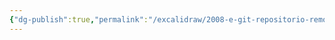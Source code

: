 ```yaml
---
{"dg-publish":true,"permalink":"/excalidraw/2008-e-git-repositorio-remoto-poli-repo-excalidraw/","tags":["excalidraw"]}
---
```

<style> .container {font-family: sans-serif; text-align: center;} .button-wrapper button {z-index: 1;height: 40px; width: 100px; margin: 10px;padding: 5px;} .excalidraw .App-menu_top .buttonList { display: flex;} .excalidraw-wrapper { height: 800px; margin: 50px; position: relative;} :root[dir="ltr"] .excalidraw .layer-ui__wrapper .zen-mode-transition.App-menu_bottom--transition-left {transform: none;} </style><script src="https://cdn.jsdelivr.net/npm/react@17/umd/react.production.min.js"></script><script src="https://cdn.jsdelivr.net/npm/react-dom@17/umd/react-dom.production.min.js"></script><script type="text/javascript" src="https://cdn.jsdelivr.net/npm/@excalidraw/excalidraw@0/dist/excalidraw.production.min.js"></script><div id="2008-e-git-repositorio-remoto-poli-repoexcalidraw.md"></div><script>(function(){const InitialData={"type":"excalidraw","version":2,"source":"https://github.com/zsviczian/obsidian-excalidraw-plugin/releases/tag/2.2.7","elements":[{"type":"arrow","version":580,"versionNonce":271595185,"index":"a2","isDeleted":false,"id":"a0-sbEIb_erYjKi1qQOTj","fillStyle":"solid","strokeWidth":2,"strokeStyle":"solid","roughness":2,"opacity":100,"angle":0,"x":559.2281031865269,"y":63.902491718693874,"strokeColor":"#1e1e1e","backgroundColor":"#a5d8ff","width":80.93601136832478,"height":145.05622496293597,"seed":74285489,"groupIds":[],"frameId":null,"roundness":{"type":2},"boundElements":[{"type":"text","id":"LWbHnpbJ"}],"updated":1719333411254,"link":null,"locked":false,"startBinding":{"elementId":"Oedl2pEZyB7PYq7VXInHW","focus":0.45659823838522007,"gap":8.789404751878628},"endBinding":{"elementId":"qs5iEzev","focus":0.41188453855272955,"gap":10.231765818950777},"lastCommittedPoint":null,"startArrowhead":"arrow","endArrowhead":null,"points":[[0,0],[80.93601136832478,-145.05622496293597]]},{"id":"LWbHnpbJ","type":"text","x":539.4861631919784,"y":-21.125620762774105,"width":120.41989135742188,"height":25,"angle":0,"strokeColor":"#1e1e1e","backgroundColor":"#1e1e1e","fillStyle":"solid","strokeWidth":2,"strokeStyle":"solid","roughness":2,"opacity":100,"groupIds":[],"frameId":null,"index":"a2V","roundness":null,"seed":2067232529,"version":18,"versionNonce":83879071,"isDeleted":false,"boundElements":null,"updated":1719333410166,"link":null,"locked":false,"text":"Solo lectura","rawText":"Solo lectura","fontSize":20,"fontFamily":1,"textAlign":"center","verticalAlign":"middle","containerId":"a0-sbEIb_erYjKi1qQOTj","originalText":"Solo lectura","autoResize":true,"lineHeight":1.25},{"id":"ltBbJk2pmqcLXxTn2Njq2","type":"arrow","x":1065.0378488025772,"y":-230.92315349402247,"width":171.73569989446912,"height":164.54710729766566,"angle":0,"strokeColor":"#1e1e1e","backgroundColor":"#1e1e1e","fillStyle":"solid","strokeWidth":2,"strokeStyle":"solid","roughness":2,"opacity":100,"groupIds":[],"frameId":null,"index":"a3","roundness":{"type":2},"seed":516336031,"version":248,"versionNonce":1264781759,"isDeleted":false,"boundElements":[{"type":"text","id":"ydFWOSRC"}],"updated":1719333224776,"link":null,"locked":false,"points":[[0,0],[14.221624095141578,-107.30833658023397],[-157.51407579932754,-164.54710729766566]],"lastCommittedPoint":null,"startBinding":{"elementId":"aDSZkf1fuOKvO6OLPr9rm","focus":-0.617646601137927,"gap":1},"endBinding":{"elementId":"PJOedH--ybtJp-_YDDtd5","focus":-0.049873818280295454,"gap":1},"startArrowhead":null,"endArrowhead":"arrow"},{"id":"ydFWOSRC","type":"text","x":1009.7895174533828,"y":-350.73149007425644,"width":138.93991088867188,"height":25,"angle":0,"strokeColor":"#1e1e1e","backgroundColor":"#1e1e1e","fillStyle":"solid","strokeWidth":2,"strokeStyle":"solid","roughness":2,"opacity":100,"groupIds":[],"frameId":null,"index":"a3V","roundness":null,"seed":1531513471,"version":17,"versionNonce":1364891857,"isDeleted":false,"boundElements":null,"updated":1719333209527,"link":null,"locked":false,"text":"Cada 2 horas","rawText":"Cada 2 horas","fontSize":20,"fontFamily":1,"textAlign":"center","verticalAlign":"middle","containerId":"ltBbJk2pmqcLXxTn2Njq2","originalText":"Cada 2 horas","autoResize":true,"lineHeight":1.25},{"type":"line","version":8635,"versionNonce":828046815,"index":"a4","isDeleted":false,"id":"LzRmB33Q4HQjC6a5Blu27","fillStyle":"hachure","strokeWidth":1,"strokeStyle":"solid","roughness":1,"opacity":60,"angle":0,"x":1047.871666868055,"y":-223.04702619156745,"strokeColor":"#d9480f","backgroundColor":"#ffc9c9","width":83.1625602369024,"height":107.3344866768374,"seed":1344839025,"groupIds":["387mWUoiGZ2M2fIWj3kCi","vLLyE49D-tk_g76Anb1YP","DqoJSWyXZvA00IHB__h1S"],"frameId":null,"roundness":{"type":2},"boundElements":[],"updated":1719333169726,"link":null,"locked":false,"startBinding":null,"endBinding":null,"lastCommittedPoint":null,"startArrowhead":null,"endArrowhead":null,"points":[[0,0],[0.27422741597754646,81.12282326937338],[0.012833199308605216,90.35830442587134],[4.283055778396663,94.34884163071574],[19.15389283977714,97.72612824264613],[44.289819897710245,98.77776484247407],[68.3055360083654,97.0986729634752],[81.06526280180891,93.08315510348861],[82.86484960561398,89.69803142327765],[83.11759505764569,82.26261289258758],[82.91921926680688,6.80575207868316],[82.47201655807687,-0.32353097231789507],[77.132141222537,-4.308134167470502],[65.88750334199831,-6.615805495270792],[40.2624929034164,-8.556721834363328],[19.717733500842883,-7.399349051019176],[3.559419757567643,-3.4736817870341152],[-0.04496517925670031,-0.048743765748912704],[0,0]]},{"type":"ellipse","version":9468,"versionNonce":1746333745,"index":"a5","isDeleted":false,"id":"aDSZkf1fuOKvO6OLPr9rm","fillStyle":"hachure","strokeWidth":1,"strokeStyle":"solid","roughness":1,"opacity":60,"angle":0,"x":1048.2396629092482,"y":-231.6534204158419,"strokeColor":"#d9480f","backgroundColor":"#ffc9c9","width":82.62914195603958,"height":16.71112231604938,"seed":687195985,"groupIds":["387mWUoiGZ2M2fIWj3kCi","vLLyE49D-tk_g76Anb1YP","DqoJSWyXZvA00IHB__h1S"],"frameId":null,"roundness":null,"boundElements":[{"id":"ltBbJk2pmqcLXxTn2Njq2","type":"arrow"}],"updated":1719333214085,"link":null,"locked":false},{"type":"diamond","version":3728,"versionNonce":804147743,"index":"a6","isDeleted":false,"id":"dr6Ve_EtrF3jdd_7uD1Et","fillStyle":"hachure","strokeWidth":1,"strokeStyle":"solid","roughness":1,"opacity":60,"angle":0,"x":1097.3570319204891,"y":-206.48294065003432,"strokeColor":"#d9480f","backgroundColor":"#ffc9c9","width":25.697927335807375,"height":29.88131085558993,"seed":641905969,"groupIds":["vLLyE49D-tk_g76Anb1YP","DqoJSWyXZvA00IHB__h1S"],"frameId":null,"roundness":null,"boundElements":[],"updated":1719333169726,"link":null,"locked":false},{"type":"ellipse","version":3937,"versionNonce":1404876351,"index":"a7","isDeleted":false,"id":"M1ysoZ1fB2ci29LB5U_PT","fillStyle":"hachure","strokeWidth":1,"strokeStyle":"solid","roughness":1,"opacity":60,"angle":0,"x":1083.0140027098105,"y":-161.06334814953647,"strokeColor":"#d9480f","backgroundColor":"#ffc9c9","width":27.490805987142778,"height":26.29555355291908,"seed":729212689,"groupIds":["vLLyE49D-tk_g76Anb1YP","DqoJSWyXZvA00IHB__h1S"],"frameId":null,"roundness":null,"boundElements":[{"id":"cyLCdEJL6R4X7BYnnY8JY","type":"arrow"},{"id":"a0-sbEIb_erYjKi1qQOTj","type":"arrow"}],"updated":1719333169726,"link":null,"locked":false},{"type":"line","version":5266,"versionNonce":428919455,"index":"a8","isDeleted":false,"id":"TN6Rpr2fG2tmZIdM0DI4S","fillStyle":"hachure","strokeWidth":1,"strokeStyle":"solid","roughness":1,"opacity":60,"angle":0,"x":1070.3055199282894,"y":-190.8541531565965,"strokeColor":"#d9480f","backgroundColor":"#ffc9c9","width":24.970361822696773,"height":22.816709054401784,"seed":1124719857,"groupIds":["vLLyE49D-tk_g76Anb1YP","DqoJSWyXZvA00IHB__h1S"],"frameId":null,"roundness":null,"boundElements":[],"updated":1719333169726,"link":null,"locked":false,"startBinding":null,"endBinding":null,"lastCommittedPoint":null,"startArrowhead":null,"endArrowhead":null,"points":[[0,0],[12.167045375262209,22.816709054401784],[-12.803316447434565,22.537330696090883],[0,0]]},{"type":"text","version":3290,"versionNonce":1364064959,"index":"a9","isDeleted":false,"id":"DK5DVOJp","fillStyle":"hachure","strokeWidth":1,"strokeStyle":"solid","roughness":1,"opacity":100,"angle":0,"x":991.5086583228149,"y":-105.95149073610486,"strokeColor":"#000000","backgroundColor":"#fd7e14","width":196.70387268066406,"height":20,"seed":1015224017,"groupIds":["DqoJSWyXZvA00IHB__h1S"],"frameId":null,"roundness":null,"boundElements":[{"id":"cyLCdEJL6R4X7BYnnY8JY","type":"arrow"},{"id":"IR0z6FxnTAfpOnL7vdkV3","type":"arrow"},{"id":"IqT9LEGMqpWQLvrdUlYpr","type":"arrow"}],"updated":1719333771175,"link":null,"locked":false,"fontSize":16,"fontFamily":1,"text":"Remote prod repo GitHub","rawText":"Remote prod repo GitHub","textAlign":"center","verticalAlign":"top","containerId":null,"originalText":"Remote prod repo GitHub","autoResize":true,"lineHeight":1.25},{"type":"ellipse","version":1950,"versionNonce":307307057,"index":"b2E8","isDeleted":false,"id":"wOBwkw97PpSTrkSC0vhJg","fillStyle":"solid","strokeWidth":1,"strokeStyle":"solid","roughness":1,"opacity":0,"angle":0,"x":530.3585366191845,"y":39.46147542831528,"strokeColor":"#1e1e1e","backgroundColor":"transparent","width":116.75732316367123,"height":116.75732316367123,"seed":1654386225,"groupIds":["I_Q_MiTiBYQgvKXErzBX7","J-ElgH2M54lcM2l6KVTmZ"],"frameId":null,"roundness":null,"boundElements":[],"updated":1719333393928,"link":null,"locked":false},{"type":"line","version":2342,"versionNonce":1160754193,"index":"b2EG","isDeleted":false,"id":"1NpPVpV8cC6KO9DbrcEoT","fillStyle":"cross-hatch","strokeWidth":1,"strokeStyle":"solid","roughness":1,"opacity":100,"angle":0,"x":560.0446805464074,"y":119.30182514351708,"strokeColor":"#1e1e1e","backgroundColor":"#b2f2bb","width":54.3478260869565,"height":48.3951783478699,"seed":239159551,"groupIds":["RFjM_ShZBHiqWMSNl7KBB","I_Q_MiTiBYQgvKXErzBX7","J-ElgH2M54lcM2l6KVTmZ"],"frameId":null,"roundness":{"type":2},"boundElements":[],"updated":1719333393928,"link":null,"locked":false,"startBinding":null,"endBinding":null,"lastCommittedPoint":null,"startArrowhead":null,"endArrowhead":null,"points":[[0,0],[6.0869565217391255,-32.0690940859379],[26.086956521739125,-48.3951783478699],[46.086956521739125,-35.567540713494715],[54.3478260869565,-3.3299690403347313],[0,0]]},{"type":"ellipse","version":2082,"versionNonce":639699441,"index":"b2EV","isDeleted":false,"id":"Ec8zcACb6jnqXIpfJ9F3x","fillStyle":"cross-hatch","strokeWidth":1,"strokeStyle":"solid","roughness":1,"opacity":100,"angle":0,"x":573.7904445196488,"y":45.66817250613457,"strokeColor":"#1e1e1e","backgroundColor":"#b2f2bb","width":27.82608695652175,"height":24.347826086956616,"seed":508416287,"groupIds":["RFjM_ShZBHiqWMSNl7KBB","I_Q_MiTiBYQgvKXErzBX7","J-ElgH2M54lcM2l6KVTmZ"],"frameId":null,"roundness":null,"boundElements":[],"updated":1719333393928,"link":null,"locked":false},{"type":"text","version":3415,"versionNonce":1423318833,"index":"b2Ed","isDeleted":false,"id":"VkvoHNOc","fillStyle":"solid","strokeWidth":1,"strokeStyle":"solid","roughness":1,"opacity":100,"angle":0,"x":509.5036938873342,"y":135.53370409987537,"strokeColor":"#1e1e1e","backgroundColor":"transparent","width":68.71992492675781,"height":25,"seed":274395089,"groupIds":["-9T2cBSAiEk42m6ISjqMv","I_Q_MiTiBYQgvKXErzBX7","J-ElgH2M54lcM2l6KVTmZ"],"frameId":null,"roundness":null,"boundElements":[],"updated":1719333404151,"link":null,"locked":false,"fontSize":20,"fontFamily":1,"text":"Tester","rawText":"Tester","textAlign":"center","verticalAlign":"top","containerId":null,"originalText":"Tester","autoResize":true,"lineHeight":1.25},{"type":"ellipse","version":1421,"versionNonce":1231684017,"index":"b2El","isDeleted":false,"id":"Oedl2pEZyB7PYq7VXInHW","fillStyle":"solid","strokeWidth":0.5,"strokeStyle":"solid","roughness":1,"opacity":0,"angle":0,"x":447.50196846063943,"y":46.3355471327763,"strokeColor":"#1e1e1e","backgroundColor":"#b2f2bb","width":116.75732316367123,"height":116.75732316367123,"seed":538332657,"groupIds":["50tajsVis-woKV0qm6Tdw","J-ElgH2M54lcM2l6KVTmZ"],"frameId":null,"roundness":null,"boundElements":[{"id":"a0-sbEIb_erYjKi1qQOTj","type":"arrow"},{"id":"cyLCdEJL6R4X7BYnnY8JY","type":"arrow"}],"updated":1719333393928,"link":null,"locked":false},{"type":"rectangle","version":1844,"versionNonce":2066199377,"index":"b2F","isDeleted":false,"id":"NrBtHCz2YhDRbhKgvoJM8","fillStyle":"solid","strokeWidth":0.5,"strokeStyle":"solid","roughness":1,"opacity":100,"angle":0,"x":477.2675139884183,"y":63.629049640896085,"strokeColor":"#1e1e1e","backgroundColor":"#b2f2bb","width":58.14103866046347,"height":38.76069244030904,"seed":14247889,"groupIds":["4dS3-FrXkrttkJldead8R","50tajsVis-woKV0qm6Tdw","J-ElgH2M54lcM2l6KVTmZ"],"frameId":null,"roundness":{"type":1},"boundElements":[],"updated":1719333393929,"link":null,"locked":false},{"type":"rectangle","version":1955,"versionNonce":861348145,"index":"b2FG","isDeleted":false,"id":"lh-DkML7_uLrnEtm0Pxnz","fillStyle":"solid","strokeWidth":0.5,"strokeStyle":"solid","roughness":1,"opacity":100,"angle":0,"x":471.7222051340501,"y":106.70401495772018,"strokeColor":"#1e1e1e","backgroundColor":"#b2f2bb","width":68.31684981684984,"height":9.351355868465966,"seed":1910392241,"groupIds":["4dS3-FrXkrttkJldead8R","50tajsVis-woKV0qm6Tdw","J-ElgH2M54lcM2l6KVTmZ"],"frameId":null,"roundness":{"type":1},"boundElements":[],"updated":1719333393929,"link":null,"locked":false},{"type":"rectangle","version":2124,"versionNonce":1931334417,"index":"b2FV","isDeleted":false,"id":"ZraFcdkmTBiEWaampbnG9","fillStyle":"solid","strokeWidth":0.5,"strokeStyle":"solid","roughness":1,"opacity":100,"angle":0,"x":522.0900127401429,"y":110.12845513490521,"strokeColor":"#1e1e1e","backgroundColor":"#b2f2bb","width":12.241641915449078,"height":2.3597905067140177,"seed":239888273,"groupIds":["4dS3-FrXkrttkJldead8R","50tajsVis-woKV0qm6Tdw","J-ElgH2M54lcM2l6KVTmZ"],"frameId":null,"roundness":{"type":1},"boundElements":[],"updated":1719333393929,"link":null,"locked":false},{"type":"rectangle","version":2226,"versionNonce":1324566769,"index":"b2G","isDeleted":false,"id":"Uj-YM7o29lkP2t-2HCtjp","fillStyle":"solid","strokeWidth":0.5,"strokeStyle":"solid","roughness":1,"opacity":100,"angle":0,"x":500.40189161797264,"y":102.99420476576944,"strokeColor":"#1e1e1e","backgroundColor":"#b2f2bb","width":12.241641915449078,"height":2.3597905067140177,"seed":542854513,"groupIds":["4dS3-FrXkrttkJldead8R","50tajsVis-woKV0qm6Tdw","J-ElgH2M54lcM2l6KVTmZ"],"frameId":null,"roundness":{"type":1},"boundElements":[],"updated":1719333393929,"link":null,"locked":false},{"type":"rectangle","version":2558,"versionNonce":1616839377,"index":"b2H","isDeleted":false,"id":"-kgHG19O0geA-kMu95Xsl","fillStyle":"solid","strokeWidth":0.5,"strokeStyle":"solid","roughness":1,"opacity":100,"angle":0,"x":482.2606816371034,"y":68.11327571135172,"strokeColor":"#1e1e1e","backgroundColor":"#b2f2bb","width":48.22892577732466,"height":35,"seed":1062369105,"groupIds":["4dS3-FrXkrttkJldead8R","50tajsVis-woKV0qm6Tdw","J-ElgH2M54lcM2l6KVTmZ"],"frameId":null,"roundness":{"type":1},"boundElements":[],"updated":1719333393929,"link":null,"locked":false},{"type":"ellipse","version":2109,"versionNonce":1727591857,"index":"b2Q","isDeleted":false,"id":"0BL8uakZ047xAakGT9Vx9","fillStyle":"solid","strokeWidth":1,"strokeStyle":"solid","roughness":1,"opacity":0,"angle":0,"x":882.9837865348301,"y":76.55893952767678,"strokeColor":"#1e1e1e","backgroundColor":"transparent","width":116.75732316367123,"height":116.75732316367123,"seed":1910847505,"groupIds":["cZjyvUFfFCmJnlLob8P6r","xuOanrnTJnMVagbJUOpcf"],"frameId":null,"roundness":null,"boundElements":[{"id":"IR0z6FxnTAfpOnL7vdkV3","type":"arrow"},{"id":"k1-pMNpolrLDYFAG499qM","type":"arrow"}],"updated":1719333531030,"link":null,"locked":false},{"type":"line","version":2534,"versionNonce":1887225119,"index":"b2R","isDeleted":false,"id":"NLRJ1k2TGxLGnAoHlD59K","fillStyle":"cross-hatch","strokeWidth":1,"strokeStyle":"solid","roughness":2,"opacity":100,"angle":0,"x":912.669930462053,"y":156.39928924287858,"strokeColor":"#1e1e1e","backgroundColor":"#a5d8ff","width":54.3478260869565,"height":48.3951783478699,"seed":1603086673,"groupIds":["cXR_iDH5sX065Akuofdr4","cZjyvUFfFCmJnlLob8P6r","xuOanrnTJnMVagbJUOpcf"],"frameId":null,"roundness":null,"boundElements":[],"updated":1719333437210,"link":null,"locked":false,"startBinding":null,"endBinding":null,"lastCommittedPoint":null,"startArrowhead":null,"endArrowhead":null,"points":[[0,0],[6.0869565217391255,-32.069094085937905],[26.086956521739125,-48.3951783478699],[46.086956521739125,-35.56754071349472],[54.3478260869565,-3.3299690403347277],[0,0]]},{"type":"ellipse","version":2273,"versionNonce":313663,"index":"b2S","isDeleted":false,"id":"Nqn485S6nJp4zYKR-QHfK","fillStyle":"cross-hatch","strokeWidth":1,"strokeStyle":"solid","roughness":2,"opacity":100,"angle":0,"x":926.4156944352941,"y":82.76563660549607,"strokeColor":"#1e1e1e","backgroundColor":"#a5d8ff","width":27.82608695652175,"height":24.347826086956616,"seed":396220209,"groupIds":["cXR_iDH5sX065Akuofdr4","cZjyvUFfFCmJnlLob8P6r","xuOanrnTJnMVagbJUOpcf"],"frameId":null,"roundness":null,"boundElements":[],"updated":1719333437210,"link":null,"locked":false},{"type":"ellipse","version":1563,"versionNonce":1144473951,"index":"b2T","isDeleted":false,"id":"C-8PtU1gEL9gpMCty-Zzj","fillStyle":"solid","strokeWidth":1,"strokeStyle":"solid","roughness":1,"opacity":0,"angle":0,"x":800.1272183762849,"y":81.67939451695133,"strokeColor":"#1e1e1e","backgroundColor":"transparent","width":116.75732316367123,"height":116.75732316367123,"seed":684992401,"groupIds":["D7WxXDhJuoEaIAn_ypTF2","xuOanrnTJnMVagbJUOpcf"],"frameId":null,"roundness":null,"boundElements":[{"id":"cyLCdEJL6R4X7BYnnY8JY","type":"arrow"}],"updated":1719333437210,"link":null,"locked":false},{"type":"rectangle","version":1992,"versionNonce":2107814335,"index":"b2U","isDeleted":false,"id":"-mLi6oaW2lw-jf1CzXn91","fillStyle":"solid","strokeWidth":1,"strokeStyle":"solid","roughness":1,"opacity":100,"angle":0,"x":829.8927639040637,"y":98.97289702507112,"strokeColor":"#1e1e1e","backgroundColor":"#a5d8ff","width":58.14103866046347,"height":38.76069244030904,"seed":334171505,"groupIds":["EcQwLTOacyX5eVChlIb5S","D7WxXDhJuoEaIAn_ypTF2","xuOanrnTJnMVagbJUOpcf"],"frameId":null,"roundness":{"type":1},"boundElements":[],"updated":1719333437210,"link":null,"locked":false},{"type":"rectangle","version":2103,"versionNonce":386146783,"index":"b2V","isDeleted":false,"id":"V4B6uzKwQCRobnVAWEs91","fillStyle":"solid","strokeWidth":1,"strokeStyle":"solid","roughness":1,"opacity":100,"angle":0,"x":824.3474550496956,"y":142.0478623418952,"strokeColor":"#1e1e1e","backgroundColor":"#a5d8ff","width":68.31684981684984,"height":9.351355868465966,"seed":719992657,"groupIds":["EcQwLTOacyX5eVChlIb5S","D7WxXDhJuoEaIAn_ypTF2","xuOanrnTJnMVagbJUOpcf"],"frameId":null,"roundness":{"type":1},"boundElements":[],"updated":1719333437210,"link":null,"locked":false},{"type":"rectangle","version":2272,"versionNonce":1057132031,"index":"b2W","isDeleted":false,"id":"rUcMb9i-xkNzvBvYv_yDz","fillStyle":"solid","strokeWidth":1,"strokeStyle":"solid","roughness":1,"opacity":100,"angle":0,"x":874.7152626557884,"y":145.47230251908024,"strokeColor":"#1e1e1e","backgroundColor":"#a5d8ff","width":12.241641915449078,"height":2.3597905067140177,"seed":1344873777,"groupIds":["EcQwLTOacyX5eVChlIb5S","D7WxXDhJuoEaIAn_ypTF2","xuOanrnTJnMVagbJUOpcf"],"frameId":null,"roundness":{"type":1},"boundElements":[],"updated":1719333437210,"link":null,"locked":false},{"type":"rectangle","version":2374,"versionNonce":278820383,"index":"b2X","isDeleted":false,"id":"EBxwmYQPmpA8uAWqZjLbA","fillStyle":"solid","strokeWidth":1,"strokeStyle":"solid","roughness":1,"opacity":100,"angle":0,"x":853.0271415336181,"y":138.33805214994447,"strokeColor":"#1e1e1e","backgroundColor":"#a5d8ff","width":12.241641915449078,"height":2.3597905067140177,"seed":789534481,"groupIds":["EcQwLTOacyX5eVChlIb5S","D7WxXDhJuoEaIAn_ypTF2","xuOanrnTJnMVagbJUOpcf"],"frameId":null,"roundness":{"type":1},"boundElements":[],"updated":1719333437210,"link":null,"locked":false},{"type":"rectangle","version":2703,"versionNonce":1925732927,"index":"b2Y","isDeleted":false,"id":"dKpaVkZeNNVop_5REEtet","fillStyle":"solid","strokeWidth":1,"strokeStyle":"solid","roughness":1,"opacity":100,"angle":0,"x":834.8859315527488,"y":103.45712309552675,"strokeColor":"#1e1e1e","backgroundColor":"#a5d8ff","width":48.22892577732466,"height":30.250725686721108,"seed":437538033,"groupIds":["EcQwLTOacyX5eVChlIb5S","D7WxXDhJuoEaIAn_ypTF2","xuOanrnTJnMVagbJUOpcf"],"frameId":null,"roundness":{"type":1},"boundElements":[],"updated":1719333437210,"link":null,"locked":false},{"type":"text","version":3626,"versionNonce":940006545,"index":"b2Z","isDeleted":false,"id":"gLwaz0OU","fillStyle":"solid","strokeWidth":1,"strokeStyle":"solid","roughness":1,"opacity":100,"angle":0,"x":832.5183056562014,"y":174.05574274372668,"strokeColor":"#1e1e1e","backgroundColor":"transparent","width":133.93988037109375,"height":25,"seed":659647071,"groupIds":["nYHZY2kJ-k4uQdgjHr3m2","9JhWX7vGvDBEwCCnkqc9w","xuOanrnTJnMVagbJUOpcf"],"frameId":null,"roundness":null,"boundElements":[],"updated":1719333479462,"link":null,"locked":false,"fontSize":20,"fontFamily":1,"text":"Desarrollador","rawText":"Desarrollador","textAlign":"center","verticalAlign":"top","containerId":null,"originalText":"Desarrollador","autoResize":true,"lineHeight":1.25},{"type":"arrow","version":1074,"versionNonce":1640873375,"index":"b2b","isDeleted":false,"id":"cyLCdEJL6R4X7BYnnY8JY","fillStyle":"solid","strokeWidth":2,"strokeStyle":"solid","roughness":2,"opacity":100,"angle":0,"x":828.0058791670164,"y":68.53923349809445,"strokeColor":"#1e1e1e","backgroundColor":"#a5d8ff","width":112.0333764890338,"height":158.92473256128733,"seed":1660605119,"groupIds":[],"frameId":null,"roundness":{"type":2},"boundElements":[{"type":"text","id":"ImMIr69E"}],"updated":1719333437210,"link":null,"locked":false,"startBinding":{"elementId":"C-8PtU1gEL9gpMCty-Zzj","focus":0.2785260811332956,"gap":19.372171432651584},"endBinding":{"elementId":"qs5iEzev","focus":-0.33132393087198514,"gap":1},"lastCommittedPoint":null,"startArrowhead":"arrow","endArrowhead":"arrow","points":[[0,0],[-112.0333764890338,-158.92473256128733]]},{"id":"ImMIr69E","type":"text","x":702.0892580611713,"y":-23.423132782549217,"width":139.79986572265625,"height":25,"angle":0,"strokeColor":"#1e1e1e","backgroundColor":"#1e1e1e","fillStyle":"solid","strokeWidth":2,"strokeStyle":"solid","roughness":2,"opacity":100,"groupIds":[],"frameId":null,"index":"b2bV","roundness":null,"seed":1328558431,"version":9,"versionNonce":921250289,"isDeleted":false,"boundElements":null,"updated":1719333392846,"link":null,"locked":false,"text":"Leer y escribir","rawText":"Leer y escribir","fontSize":20,"fontFamily":1,"textAlign":"center","verticalAlign":"middle","containerId":"cyLCdEJL6R4X7BYnnY8JY","originalText":"Leer y escribir","autoResize":true,"lineHeight":1.25},{"type":"line","version":8597,"versionNonce":1351696511,"index":"b2c","isDeleted":false,"id":"QF2Ux1913Eq-5vGQZUr5h","fillStyle":"hachure","strokeWidth":1,"strokeStyle":"solid","roughness":1,"opacity":60,"angle":0,"x":640.6531398687331,"y":-228.48103451865546,"strokeColor":"#2f9e44","backgroundColor":"#a5d8ff","width":83.1625602369024,"height":107.3344866768374,"seed":224824223,"groupIds":["drkBMcMnMh01uCOCez_bG","g-r3-kdm8jr11ub0eaLdV","I0cQhZqTqXC6hwRCnhqs_"],"frameId":null,"roundness":{"type":2},"boundElements":[],"updated":1719333265376,"link":null,"locked":false,"startBinding":null,"endBinding":null,"lastCommittedPoint":null,"startArrowhead":null,"endArrowhead":null,"points":[[0,0],[0.27422741597754646,81.12282326937338],[0.012833199308605216,90.35830442587134],[4.283055778396663,94.34884163071574],[19.15389283977714,97.72612824264613],[44.289819897710245,98.77776484247407],[68.3055360083654,97.0986729634752],[81.06526280180891,93.08315510348861],[82.86484960561398,89.69803142327765],[83.11759505764569,82.26261289258758],[82.91921926680688,6.80575207868316],[82.47201655807687,-0.32353097231789507],[77.132141222537,-4.308134167470502],[65.88750334199831,-6.615805495270792],[40.2624929034164,-8.556721834363328],[19.717733500842883,-7.399349051019176],[3.559419757567643,-3.4736817870341152],[-0.04496517925670031,-0.048743765748912704],[0,0]]},{"type":"ellipse","version":9427,"versionNonce":313710751,"index":"b2d","isDeleted":false,"id":"FIWA_apbxTFpWf9sEMjPy","fillStyle":"hachure","strokeWidth":1,"strokeStyle":"solid","roughness":1,"opacity":60,"angle":0,"x":641.0211359099263,"y":-237.08742874292994,"strokeColor":"#2f9e44","backgroundColor":"#a5d8ff","width":82.62914195603958,"height":16.71112231604938,"seed":418496447,"groupIds":["drkBMcMnMh01uCOCez_bG","g-r3-kdm8jr11ub0eaLdV","I0cQhZqTqXC6hwRCnhqs_"],"frameId":null,"roundness":null,"boundElements":[],"updated":1719333265376,"link":null,"locked":false},{"type":"diamond","version":3682,"versionNonce":690777279,"index":"b2e","isDeleted":false,"id":"bsgFXgq21yIatYHONJyOt","fillStyle":"hachure","strokeWidth":1,"strokeStyle":"solid","roughness":1,"opacity":60,"angle":0,"x":690.1385049211673,"y":-211.91694897712233,"strokeColor":"#d9480f","backgroundColor":"#fd7e14","width":25.697927335807375,"height":29.88131085558993,"seed":1363242975,"groupIds":["g-r3-kdm8jr11ub0eaLdV","I0cQhZqTqXC6hwRCnhqs_"],"frameId":null,"roundness":null,"boundElements":[],"updated":1719333265376,"link":null,"locked":false},{"type":"ellipse","version":3891,"versionNonce":1067351263,"index":"b2f","isDeleted":false,"id":"dsgy4ocg0N9v2oNIN1lm0","fillStyle":"hachure","strokeWidth":1,"strokeStyle":"solid","roughness":1,"opacity":60,"angle":0,"x":675.7954757104886,"y":-166.49735647662447,"strokeColor":"#d9480f","backgroundColor":"#fd7e14","width":27.490805987142778,"height":26.29555355291908,"seed":543562751,"groupIds":["g-r3-kdm8jr11ub0eaLdV","I0cQhZqTqXC6hwRCnhqs_"],"frameId":null,"roundness":null,"boundElements":[],"updated":1719333265376,"link":null,"locked":false},{"type":"line","version":5220,"versionNonce":966363391,"index":"b2g","isDeleted":false,"id":"MPmdJEIySmbZjN2S5PSav","fillStyle":"hachure","strokeWidth":1,"strokeStyle":"solid","roughness":1,"opacity":60,"angle":0,"x":663.0869929289676,"y":-196.28816148368452,"strokeColor":"#d9480f","backgroundColor":"#fd7e14","width":24.970361822696773,"height":22.816709054401784,"seed":1516258335,"groupIds":["g-r3-kdm8jr11ub0eaLdV","I0cQhZqTqXC6hwRCnhqs_"],"frameId":null,"roundness":null,"boundElements":[],"updated":1719333265376,"link":null,"locked":false,"startBinding":null,"endBinding":null,"lastCommittedPoint":null,"startArrowhead":null,"endArrowhead":null,"points":[[0,0],[12.167045375262209,22.816709054401784],[-12.803316447434565,22.537330696090883],[0,0]]},{"type":"text","version":3223,"versionNonce":882774303,"index":"b2h","isDeleted":false,"id":"qs5iEzev","fillStyle":"hachure","strokeWidth":1,"strokeStyle":"solid","roughness":1,"opacity":100,"angle":0,"x":612.4981086184149,"y":-111.38549906319287,"strokeColor":"#000000","backgroundColor":"#fd7e14","width":140.2879180908203,"height":20,"seed":2132830271,"groupIds":["I0cQhZqTqXC6hwRCnhqs_"],"frameId":null,"roundness":null,"boundElements":[{"id":"a0-sbEIb_erYjKi1qQOTj","type":"arrow"},{"id":"cyLCdEJL6R4X7BYnnY8JY","type":"arrow"}],"updated":1719333265376,"link":null,"locked":false,"fontSize":16,"fontFamily":1,"text":"Remote test repo","rawText":"Remote test repo","textAlign":"center","verticalAlign":"top","containerId":null,"originalText":"Remote test repo","autoResize":true,"lineHeight":1.25},{"type":"line","version":8625,"versionNonce":1387340095,"index":"b2i","isDeleted":false,"id":"GdDIKhgx00XTFXymix0r-","fillStyle":"hachure","strokeWidth":1,"strokeStyle":"solid","roughness":1,"opacity":60,"angle":0,"x":833.6797795179945,"y":-430.065976029028,"strokeColor":"#1e1e1e","backgroundColor":"#1e1e1e","width":83.1625602369024,"height":107.3344866768374,"seed":433497073,"groupIds":["oEqtQcDJlItiaI3My6Tdf","--qKTzjJbQyWzBomuW9NG","6BzOOwZLqPu2lm14SlgLF"],"frameId":null,"roundness":{"type":2},"boundElements":[],"updated":1719333224776,"link":null,"locked":false,"startBinding":null,"endBinding":null,"lastCommittedPoint":null,"startArrowhead":null,"endArrowhead":null,"points":[[0,0],[0.27422741597754646,81.12282326937338],[0.012833199308605216,90.35830442587134],[4.283055778396663,94.34884163071574],[19.15389283977714,97.72612824264613],[44.289819897710245,98.77776484247407],[68.3055360083654,97.0986729634752],[81.06526280180891,93.08315510348861],[82.86484960561398,89.69803142327765],[83.11759505764569,82.26261289258758],[82.91921926680688,6.80575207868316],[82.47201655807687,-0.32353097231789507],[77.132141222537,-4.308134167470502],[65.88750334199831,-6.615805495270792],[40.2624929034164,-8.556721834363328],[19.717733500842883,-7.399349051019176],[3.559419757567643,-3.4736817870341152],[-0.04496517925670031,-0.048743765748912704],[0,0]]},{"type":"ellipse","version":9455,"versionNonce":798531935,"index":"b2j","isDeleted":false,"id":"az0a4bP6dS9U7qQdXC98J","fillStyle":"hachure","strokeWidth":1,"strokeStyle":"solid","roughness":1,"opacity":60,"angle":0,"x":834.0477755591877,"y":-438.67237025330246,"strokeColor":"#1e1e1e","backgroundColor":"#1e1e1e","width":82.62914195603958,"height":16.71112231604938,"seed":1277099473,"groupIds":["oEqtQcDJlItiaI3My6Tdf","--qKTzjJbQyWzBomuW9NG","6BzOOwZLqPu2lm14SlgLF"],"frameId":null,"roundness":null,"boundElements":[],"updated":1719333224776,"link":null,"locked":false},{"type":"diamond","version":3714,"versionNonce":1608195455,"index":"b2k","isDeleted":false,"id":"PJOedH--ybtJp-_YDDtd5","fillStyle":"hachure","strokeWidth":1,"strokeStyle":"solid","roughness":1,"opacity":60,"angle":0,"x":883.1651445704287,"y":-413.50189048749485,"strokeColor":"#1e1e1e","backgroundColor":"#1e1e1e","width":25.697927335807375,"height":29.88131085558993,"seed":738270129,"groupIds":["--qKTzjJbQyWzBomuW9NG","6BzOOwZLqPu2lm14SlgLF"],"frameId":null,"roundness":null,"boundElements":[{"id":"ltBbJk2pmqcLXxTn2Njq2","type":"arrow"}],"updated":1719333224776,"link":null,"locked":false},{"type":"ellipse","version":3920,"versionNonce":2063170015,"index":"b2l","isDeleted":false,"id":"pIInE5CDxNkY1WQiZ4Upi","fillStyle":"hachure","strokeWidth":1,"strokeStyle":"solid","roughness":1,"opacity":60,"angle":0,"x":868.82211535975,"y":-368.082297986997,"strokeColor":"#1e1e1e","backgroundColor":"#1e1e1e","width":27.490805987142778,"height":26.29555355291908,"seed":1772387729,"groupIds":["--qKTzjJbQyWzBomuW9NG","6BzOOwZLqPu2lm14SlgLF"],"frameId":null,"roundness":null,"boundElements":[],"updated":1719333224776,"link":null,"locked":false},{"type":"line","version":5249,"versionNonce":713876991,"index":"b2m","isDeleted":false,"id":"JItY4EyJ6ztxnT2FeX-2I","fillStyle":"hachure","strokeWidth":1,"strokeStyle":"solid","roughness":1,"opacity":60,"angle":0,"x":856.1136325782289,"y":-397.87310299405704,"strokeColor":"#1e1e1e","backgroundColor":"#1e1e1e","width":24.970361822696773,"height":22.816709054401784,"seed":1145086833,"groupIds":["--qKTzjJbQyWzBomuW9NG","6BzOOwZLqPu2lm14SlgLF"],"frameId":null,"roundness":null,"boundElements":[],"updated":1719333224776,"link":null,"locked":false,"startBinding":null,"endBinding":null,"lastCommittedPoint":null,"startArrowhead":null,"endArrowhead":null,"points":[[0,0],[12.167045375262209,22.816709054401784],[-12.803316447434565,22.537330696090883],[0,0]]},{"type":"text","version":3284,"versionNonce":794793439,"index":"b2n","isDeleted":false,"id":"om7NZzWx","fillStyle":"hachure","strokeWidth":1,"strokeStyle":"solid","roughness":1,"opacity":100,"angle":0,"x":768.0161266734584,"y":-312.9704405735654,"strokeColor":"#1e1e1e","backgroundColor":"#1e1e1e","width":217.9198760986328,"height":20,"seed":672992593,"groupIds":["6BzOOwZLqPu2lm14SlgLF"],"frameId":null,"roundness":null,"boundElements":[],"updated":1719333762895,"link":null,"locked":false,"fontSize":16,"fontFamily":1,"text":"Remote backup repo GitLab","rawText":"Remote backup repo GitLab","textAlign":"center","verticalAlign":"top","containerId":null,"originalText":"Remote backup repo GitLab","autoResize":true,"lineHeight":1.25},{"type":"arrow","version":1193,"versionNonce":112063071,"index":"b2o","isDeleted":false,"id":"IR0z6FxnTAfpOnL7vdkV3","fillStyle":"solid","strokeWidth":2,"strokeStyle":"solid","roughness":2,"opacity":100,"angle":0,"x":914.4607411797185,"y":68.52257319958646,"strokeColor":"#1e1e1e","backgroundColor":"#a5d8ff","width":136.04112001553176,"height":140.08630791288604,"seed":691990143,"groupIds":[],"frameId":null,"roundness":{"type":2},"boundElements":[{"type":"text","id":"9mYZx7Q7"}],"updated":1719333770184,"link":null,"locked":false,"startBinding":{"elementId":"0BL8uakZ047xAakGT9Vx9","focus":-1.1240817323877854,"gap":13.277864767113478},"endBinding":{"elementId":"DK5DVOJp","focus":0.14505596713853364,"gap":14.387756022805277},"lastCommittedPoint":null,"startArrowhead":"arrow","endArrowhead":null,"points":[[0,0],[136.04112001553176,-140.08630791288604]]},{"id":"9mYZx7Q7","type":"text","x":924.4291471986503,"y":-14.146698923494583,"width":120.41989135742188,"height":25,"angle":0,"strokeColor":"#1e1e1e","backgroundColor":"#1e1e1e","fillStyle":"solid","strokeWidth":2,"strokeStyle":"solid","roughness":2,"opacity":100,"groupIds":[],"frameId":null,"index":"b2p","roundness":null,"seed":1648232529,"version":4,"versionNonce":1458833855,"isDeleted":false,"boundElements":null,"updated":1719333412775,"link":null,"locked":false,"text":"Solo lectura","rawText":"Solo lectura","fontSize":20,"fontFamily":1,"textAlign":"center","verticalAlign":"middle","containerId":"IR0z6FxnTAfpOnL7vdkV3","originalText":"Solo lectura","autoResize":true,"lineHeight":1.25},{"type":"ellipse","version":2200,"versionNonce":192871345,"index":"b2q","isDeleted":false,"id":"FqY9WEP_Ie3bCj2_fsnCC","fillStyle":"solid","strokeWidth":1,"strokeStyle":"solid","roughness":1,"opacity":0,"angle":0,"x":1260.1855061239573,"y":59.447926286956374,"strokeColor":"#e03131","backgroundColor":"#ffc9c9","width":116.75732316367123,"height":116.75732316367123,"seed":2091373503,"groupIds":["R4tgVk7rNFb59wMD7o51J","gGw5iUYefZP3jMY9McAkW"],"frameId":null,"roundness":null,"boundElements":[],"updated":1719333507260,"link":null,"locked":false},{"type":"line","version":2626,"versionNonce":1583766929,"index":"b2r","isDeleted":false,"id":"jXMOwErw9w7CxdFRFwAgZ","fillStyle":"cross-hatch","strokeWidth":1,"strokeStyle":"solid","roughness":2,"opacity":100,"angle":0,"x":1289.8716500511803,"y":139.28827600215817,"strokeColor":"#e03131","backgroundColor":"#ffc9c9","width":54.3478260869565,"height":48.3951783478699,"seed":2098529247,"groupIds":["j3H5skadDnMuKMRN48oO2","R4tgVk7rNFb59wMD7o51J","gGw5iUYefZP3jMY9McAkW"],"frameId":null,"roundness":null,"boundElements":[],"updated":1719333507260,"link":null,"locked":false,"startBinding":null,"endBinding":null,"lastCommittedPoint":null,"startArrowhead":null,"endArrowhead":null,"points":[[0,0],[6.0869565217391255,-32.069094085937905],[26.086956521739125,-48.3951783478699],[46.086956521739125,-35.56754071349472],[54.3478260869565,-3.3299690403347277],[0,0]]},{"type":"ellipse","version":2366,"versionNonce":96895857,"index":"b2s","isDeleted":false,"id":"Te5K5qdPpj_wlbHgJVl00","fillStyle":"cross-hatch","strokeWidth":1,"strokeStyle":"solid","roughness":2,"opacity":100,"angle":0,"x":1303.6174140244214,"y":65.65462336477566,"strokeColor":"#e03131","backgroundColor":"#ffc9c9","width":27.82608695652175,"height":24.347826086956616,"seed":883372031,"groupIds":["j3H5skadDnMuKMRN48oO2","R4tgVk7rNFb59wMD7o51J","gGw5iUYefZP3jMY9McAkW"],"frameId":null,"roundness":null,"boundElements":[{"id":"IqT9LEGMqpWQLvrdUlYpr","type":"arrow"}],"updated":1719333507260,"link":null,"locked":false},{"type":"ellipse","version":1656,"versionNonce":847904113,"index":"b2t","isDeleted":false,"id":"t5HQLR6Ndf48HQ1KeyMSu","fillStyle":"solid","strokeWidth":1,"strokeStyle":"solid","roughness":1,"opacity":0,"angle":0,"x":1177.328937965412,"y":64.56838127623092,"strokeColor":"#e03131","backgroundColor":"#ffc9c9","width":116.75732316367123,"height":116.75732316367123,"seed":1834932255,"groupIds":["nRhKzeJaYlMlPSaNx2dt9","gGw5iUYefZP3jMY9McAkW"],"frameId":null,"roundness":null,"boundElements":[{"id":"k1-pMNpolrLDYFAG499qM","type":"arrow"}],"updated":1719333531030,"link":null,"locked":false},{"type":"rectangle","version":2084,"versionNonce":1065665265,"index":"b2u","isDeleted":false,"id":"QqKuuzz8yJFwfgGRzzICs","fillStyle":"solid","strokeWidth":1,"strokeStyle":"solid","roughness":1,"opacity":100,"angle":0,"x":1207.0944834931909,"y":81.86188378435071,"strokeColor":"#e03131","backgroundColor":"#ffc9c9","width":58.14103866046347,"height":38.76069244030904,"seed":1563196479,"groupIds":["LIZZ9B3buwum_d0H_v-6U","nRhKzeJaYlMlPSaNx2dt9","gGw5iUYefZP3jMY9McAkW"],"frameId":null,"roundness":{"type":1},"boundElements":[],"updated":1719333507260,"link":null,"locked":false},{"type":"rectangle","version":2195,"versionNonce":1957772497,"index":"b2v","isDeleted":false,"id":"9ZURgCTWXHKOzl-YPSmy5","fillStyle":"solid","strokeWidth":1,"strokeStyle":"solid","roughness":1,"opacity":100,"angle":0,"x":1201.5491746388227,"y":124.9368491011748,"strokeColor":"#e03131","backgroundColor":"#ffc9c9","width":68.31684981684984,"height":9.351355868465966,"seed":670080095,"groupIds":["LIZZ9B3buwum_d0H_v-6U","nRhKzeJaYlMlPSaNx2dt9","gGw5iUYefZP3jMY9McAkW"],"frameId":null,"roundness":{"type":1},"boundElements":[],"updated":1719333507260,"link":null,"locked":false},{"type":"rectangle","version":2364,"versionNonce":636713649,"index":"b2w","isDeleted":false,"id":"SGOjjepOBV6YBpOn3E5aT","fillStyle":"solid","strokeWidth":1,"strokeStyle":"solid","roughness":1,"opacity":100,"angle":0,"x":1251.9169822449155,"y":128.36128927835983,"strokeColor":"#e03131","backgroundColor":"#ffc9c9","width":12.241641915449078,"height":2.3597905067140177,"seed":561756287,"groupIds":["LIZZ9B3buwum_d0H_v-6U","nRhKzeJaYlMlPSaNx2dt9","gGw5iUYefZP3jMY9McAkW"],"frameId":null,"roundness":{"type":1},"boundElements":[],"updated":1719333507260,"link":null,"locked":false},{"type":"rectangle","version":2466,"versionNonce":1408433297,"index":"b2x","isDeleted":false,"id":"GoBGJLsJUcGYxbGoR0J3-","fillStyle":"solid","strokeWidth":1,"strokeStyle":"solid","roughness":1,"opacity":100,"angle":0,"x":1230.2288611227452,"y":121.22703890922406,"strokeColor":"#e03131","backgroundColor":"#ffc9c9","width":12.241641915449078,"height":2.3597905067140177,"seed":1334726815,"groupIds":["LIZZ9B3buwum_d0H_v-6U","nRhKzeJaYlMlPSaNx2dt9","gGw5iUYefZP3jMY9McAkW"],"frameId":null,"roundness":{"type":1},"boundElements":[],"updated":1719333507260,"link":null,"locked":false},{"type":"rectangle","version":2796,"versionNonce":1129347391,"index":"b2y","isDeleted":false,"id":"BRrhtuRnzIXgr-ghVU9Vg","fillStyle":"solid","strokeWidth":1,"strokeStyle":"solid","roughness":1,"opacity":100,"angle":0,"x":1212.087651141876,"y":86.34610985480634,"strokeColor":"#e03131","backgroundColor":"#ffc9c9","width":48.22892577732466,"height":30.250725686721108,"seed":735634623,"groupIds":["LIZZ9B3buwum_d0H_v-6U","nRhKzeJaYlMlPSaNx2dt9","gGw5iUYefZP3jMY9McAkW"],"frameId":null,"roundness":{"type":1},"boundElements":[{"id":"k1-pMNpolrLDYFAG499qM","type":"arrow"}],"updated":1719333579182,"link":null,"locked":false},{"type":"text","version":3718,"versionNonce":1108855889,"index":"b2z","isDeleted":false,"id":"oIscAxA0","fillStyle":"solid","strokeWidth":1,"strokeStyle":"solid","roughness":1,"opacity":100,"angle":0,"x":1242.290002051969,"y":156.94472950300627,"strokeColor":"#1e1e1e","backgroundColor":"#ffc9c9","width":68.7999267578125,"height":25,"seed":637269215,"groupIds":["mPA8Ss0uNUbIw5Z-6NYGL","yKdWndC8T48GsvKqPSHFZ","gGw5iUYefZP3jMY9McAkW"],"frameId":null,"roundness":null,"boundElements":[],"updated":1719333507260,"link":null,"locked":false,"fontSize":20,"fontFamily":1,"text":"Devops","rawText":"Devops","textAlign":"center","verticalAlign":"top","containerId":null,"originalText":"Devops","autoResize":true,"lineHeight":1.25},{"type":"arrow","version":1310,"versionNonce":325985951,"index":"b30","isDeleted":false,"id":"IqT9LEGMqpWQLvrdUlYpr","fillStyle":"solid","strokeWidth":2,"strokeStyle":"solid","roughness":2,"opacity":100,"angle":0,"x":1304.670187963351,"y":71.1584276446998,"strokeColor":"#1e1e1e","backgroundColor":"#a5d8ff","width":174.98881280718342,"height":148.287675719783,"seed":1138602399,"groupIds":[],"frameId":null,"roundness":{"type":2},"boundElements":[{"type":"text","id":"7in08jbI"}],"updated":1719333770185,"link":null,"locked":false,"startBinding":{"elementId":"Te5K5qdPpj_wlbHgJVl00","focus":-0.24775534150442313,"gap":1},"endBinding":{"elementId":"DK5DVOJp","focus":-0.1598632433223793,"gap":8.822242661021647},"lastCommittedPoint":null,"startArrowhead":"arrow","endArrowhead":"arrow","points":[[0,0],[-174.98881280718342,-148.287675719783]]},{"type":"text","version":13,"versionNonce":390160753,"index":"b31","isDeleted":false,"id":"7in08jbI","fillStyle":"solid","strokeWidth":2,"strokeStyle":"solid","roughness":2,"opacity":100,"angle":0,"x":1145.146129333897,"y":-15.428620304701823,"strokeColor":"#1e1e1e","backgroundColor":"#1e1e1e","width":139.79986572265625,"height":25,"seed":26486207,"groupIds":[],"frameId":null,"roundness":null,"boundElements":[],"updated":1719333487848,"link":null,"locked":false,"fontSize":20,"fontFamily":1,"text":"Leer y escribir","rawText":"Leer y escribir","textAlign":"center","verticalAlign":"middle","containerId":"IqT9LEGMqpWQLvrdUlYpr","originalText":"Leer y escribir","autoResize":true,"lineHeight":1.25},{"id":"k1-pMNpolrLDYFAG499qM","type":"arrow","x":1196.9333685417027,"y":115.46627903534409,"width":218.3502508746102,"height":160.82076973658036,"angle":0,"strokeColor":"#1e1e1e","backgroundColor":"#ffc9c9","fillStyle":"solid","strokeWidth":2,"strokeStyle":"solid","roughness":2,"opacity":100,"groupIds":[],"frameId":null,"index":"b32","roundness":{"type":2},"seed":1850606065,"version":163,"versionNonce":1694618079,"isDeleted":false,"boundElements":[{"type":"text","id":"IiCovFtM"}],"updated":1719333579702,"link":null,"locked":false,"points":[[0,0],[-118.98132590318801,151.668466524089],[-218.3502508746102,-9.152303212491347]],"lastCommittedPoint":null,"startBinding":{"elementId":"BRrhtuRnzIXgr-ghVU9Vg","focus":0.7862706377652295,"gap":15.154282600173246},"endBinding":{"elementId":"0BL8uakZ047xAakGT9Vx9","focus":-0.8001144593107409,"gap":1},"startArrowhead":"arrow","endArrowhead":"dot"},{"id":"IiCovFtM","type":"text","x":981.7721186272843,"y":254.6347455594331,"width":192.35984802246094,"height":25,"angle":0,"strokeColor":"#1e1e1e","backgroundColor":"#ffc9c9","fillStyle":"solid","strokeWidth":2,"strokeStyle":"solid","roughness":2,"opacity":100,"groupIds":[],"frameId":null,"index":"b33","roundness":null,"seed":1525658719,"version":47,"versionNonce":771185247,"isDeleted":false,"boundElements":null,"updated":1719333567535,"link":null,"locked":false,"text":"Lee y hace request","rawText":"Lee y hace request","fontSize":20,"fontFamily":1,"textAlign":"center","verticalAlign":"middle","containerId":"k1-pMNpolrLDYFAG499qM","originalText":"Lee y hace request","autoResize":true,"lineHeight":1.25}],"appState":{"theme":"light","viewBackgroundColor":"#ffffff","currentItemStrokeColor":"#e03131","currentItemBackgroundColor":"#ffc9c9","currentItemFillStyle":"solid","currentItemStrokeWidth":2,"currentItemStrokeStyle":"solid","currentItemRoughness":2,"currentItemOpacity":100,"currentItemFontFamily":1,"currentItemFontSize":20,"currentItemTextAlign":"left","currentItemStartArrowhead":"arrow","currentItemEndArrowhead":"dot","scrollX":-213.7851523587541,"scrollY":559.8709237709393,"zoom":{"value":0.8378251470832613},"currentItemRoundness":"round","gridSize":null,"gridColor":{"Bold":"#C9C9C9FF","Regular":"#EDEDEDFF"},"currentStrokeOptions":null,"previousGridSize":null,"frameRendering":{"enabled":true,"clip":true,"name":true,"outline":true},"objectsSnapModeEnabled":false},"files":{}};InitialData.scrollToContent=true;App=()=>{const e=React.useRef(null),t=React.useRef(null),[n,i]=React.useState({width:void 0,height:void 0});return React.useEffect(()=>{i({width:t.current.getBoundingClientRect().width,height:t.current.getBoundingClientRect().height});const e=()=>{i({width:t.current.getBoundingClientRect().width,height:t.current.getBoundingClientRect().height})};return window.addEventListener("resize",e),()=>window.removeEventListener("resize",e)},[t]),React.createElement(React.Fragment,null,React.createElement("div",{className:"excalidraw-wrapper",ref:t},React.createElement(ExcalidrawLib.Excalidraw,{ref:e,width:n.width,height:n.height,initialData:InitialData,viewModeEnabled:!0,zenModeEnabled:!0,gridModeEnabled:!1})))},excalidrawWrapper=document.getElementById("2008-e-git-repositorio-remoto-poli-repoexcalidraw.md");ReactDOM.render(React.createElement(App),excalidrawWrapper);})();</script>
